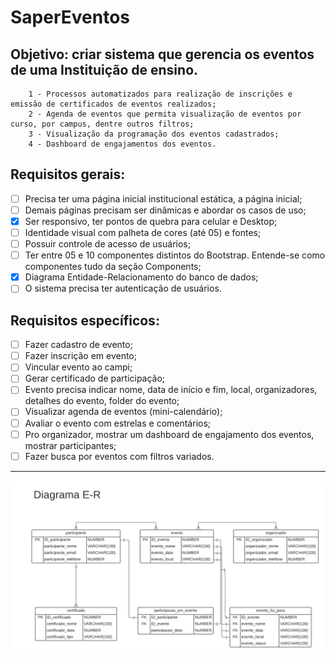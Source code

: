 # SaperEventos

## Objetivo: criar sistema que gerencia os eventos de uma Instituição de ensino.
        1 - Processos automatizados para realização de inscrições e emissão de certificados de eventos realizados;
        2 - Agenda de eventos que permita visualização de eventos por curso, por campus, dentre outros filtros;
        3 - Visualização da programação dos eventos cadastrados;
        4 - Dashboard de engajamentos dos eventos.

## Requisitos gerais:

- [ ] Precisa ter uma página inicial institucional estática, a página inicial;
- [ ] Demais páginas precisam ser dinâmicas e abordar os casos de uso;
- [X] Ser responsivo, ter pontos de quebra para celular e Desktop;
- [ ] Identidade visual com palheta de cores (até 05) e fontes;
- [ ] Possuir controle de acesso de usuários;
- [ ] Ter entre 05 e 10 componentes distintos do Bootstrap. Entende-se como componentes tudo da seção Components;
- [X] Diagrama Entidade-Relacionamento do banco de dados;
- [ ] O sistema precisa ter autenticação de usuários.

## Requisitos específicos:

- [ ] Fazer cadastro de evento;
- [ ] Fazer inscrição em evento;
- [ ] Vincular evento ao campi;
- [ ] Gerar certificado de participação;
- [ ] Evento precisa indicar nome, data de início e fim, local, organizadores, detalhes do evento, folder do evento;
- [ ] Visualizar agenda de eventos (mini-calendário);
- [ ] Avaliar o evento com estrelas e comentários;
- [ ] Pro organizador, mostrar um dashboard de engajamento dos eventos, mostrar participantes;
- [ ] Fazer busca por eventos com filtros variados.
---------------------------------------------------------------------------------------------------------------------------------------
<img src="img/Diagrama E-R SAPER_EVENTOS.png">
